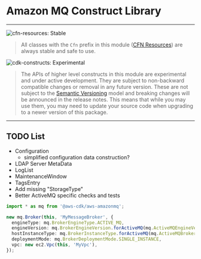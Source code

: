 # Amazon MQ Construct Library
<!--BEGIN STABILITY BANNER-->

---

![cfn-resources: Stable](https://img.shields.io/badge/cfn--resources-stable-success.svg?style=for-the-badge)

> All classes with the `Cfn` prefix in this module ([CFN Resources]) are always stable and safe to use.
>
> [CFN Resources]: https://docs.aws.amazon.com/cdk/latest/guide/constructs.html#constructs_lib

![cdk-constructs: Experimental](https://img.shields.io/badge/cdk--constructs-experimental-important.svg?style=for-the-badge)

> The APIs of higher level constructs in this module are experimental and under active development.
> They are subject to non-backward compatible changes or removal in any future version. These are
> not subject to the [Semantic Versioning](https://semver.org/) model and breaking changes will be
> announced in the release notes. This means that while you may use them, you may need to update
> your source code when upgrading to a newer version of this package.

---

<!--END STABILITY BANNER-->

## TODO List

- Configuration
    - simplified configuration data construction?
- LDAP Server MetaData
- LogList
- MaintenanceWindow
- TagsEntry
- Add missing "StorageType"
- Better ActiveMQ specific checks and tests


```ts
import * as mq from '@aws-cdk/aws-amazonmq';

new mq.Broker(this, 'MyMessageBroker', {
  engineType: mq.BrokerEngineType.ACTIVE_MQ,
  engineVersion: mq.BrokerEngineVersion.forActiveMQ(mq.ActiveMQEngineVersion.V_5_15_14),
  hostInstanceType: mq.BrokerInstanceType.forActiveMQ(mq.ActiveMQBrokerInstanceSize.MQ_T2_MICRO),
  deploymentMode: mq.BrokerDeploymentMode.SINGLE_INSTANCE,
  vpc: new ec2.Vpc(this, 'MyVpc'),
});
```
